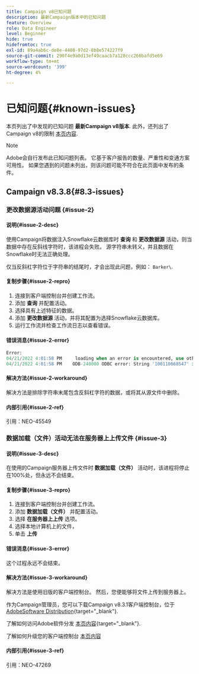 ```yaml
---
title: Campaign v8已知问题
description: 最新Campaign版本中的已知问题
feature: Overview
role: Data Engineer
level: Beginner
hide: true
hidefromtoc: true
exl-id: 89a4ab6c-de8e-4408-97d2-8b8e574227f9
source-git-commit: 290f4e9a0d13ef49caacb7a128ccc266bafd5e69
workflow-type: tm+mt
source-wordcount: '399'
ht-degree: 4%

---
```


# 已知问题{#known-issues}

本页列出了中发现的已知问题 **最新Campaign v8版本**. 此外，还列出了Campaign v8的限制 [本页内容](ac-guardrails.md).


>[!NOTE]
>
>Adobe会自行发布此已知问题列表。 它基于客户报告的数量、严重性和变通方案可用性。 如果您遇到的问题未列出，则该问题可能不符合在此页面中发布的条件。

## Campaign v8.3.8{#8.3-issues}

### 更改数据源活动问题 {#issue-2}

#### 说明{#issue-2-desc}

使用Campaign将数据注入Snowflake云数据库时 **查询** 和 **更改数据源** 活动，则当数据中存在反斜线字符时，该进程会失败。 源字符串未转义，并且数据在Snowflake时无法正确处理。

仅当反斜杠字符位于字符串的结尾时，才会出现此问题，例如： `Barker\`.


#### 复制步骤{#issue-2-repro}

1. 连接到客户端控制台并创建工作流。
1. 添加 **查询** 并配置活动。
1. 选择具有上述特征的数据。
1. 添加 **更改数据源** 活动，并将其配置为选择Snowflake云数据库。
1. 运行工作流并检查工作流日志以查看错误。


#### 错误消息{#issue-2-error}

```sql
Error:
04/21/2022 4:01:58 PM     loading when an error is encountered, use other values such as 'SKIP_FILE' or 'CONTINUE' for the ON_ERROR option. For more information on loading options, please run 'info loading_data' in a SQL client. SQLState: 22000
04/21/2022 4:01:58 PM    ODB-240000 ODBC error: String '100110668547' is too long and would be truncated   File 'wkf1656797_21_1_3057430574#458516uploadPart0.chunk.gz', line 1, character 0   Row 90058, column "WKF1656797_21_1"["SCARRIER_ROUTE":13]   If you would like to continue
```

#### 解决方法{#issue-2-workaround}

解决方法是排除字符串末尾包含反斜杠字符的数据，或将其从源文件中删除。


#### 内部引用{#issue-2-ref}

引用：NEO-45549


### 数据加载（文件）活动无法在服务器上上传文件 {#issue-3}

#### 说明{#issue-3-desc}

在使用的Campaign服务器上传文件时 **数据加载（文件）** 活动时，该进程将停止在100%处，但永远不会结束。

#### 复制步骤{#issue-3-repro}

1. 连接到客户端控制台并创建工作流。
1. 添加 **数据加载（文件）** 并配置活动。
1. 选择 **在服务器上上传** 选项。
1. 选择本地计算机上的文件，
1. 单击 **上传**


#### 错误消息{#issue-3-error}

这个过程永远不会结束。

#### 解决方法{#issue-3-workaround}

解决方法是使用旧版的客户端控制台。 然后，您便能够将文件上传到服务器上。

作为Campaign管理员，您可以下载Campaign v8.3.1客户端控制台，位于 [AdobeSoftware Distribution](https://experience.adobe.com/#/downloads/content/software-distribution/en/campaign.html?1_group.propertyvalues.property=.%2Fjcr%3Acontent%2Fmetadata%2Fdc%3Aversion&amp;1_group.propertyvalues.operation=equals&amp;1_group.propertyvalues.0_values=target-version%3Acampaign%2F8&amp;orderby=%40jcr%3Acontent%2Fjcr%3AlastModified&amp;orderby.sort=desc&amp;layout=list&amp;p.offset=0&amp;p.limit=4){target="_blank"}.

了解如何访问Adobe软件分发 [本页内容](https://experienceleague.adobe.com/docs/experience-cloud/software-distribution/home.html?lang=zh-Hans){target="_blank"}.

了解如何升级您的客户端控制台 [本页内容](connect.md)

#### 内部引用{#issue-3-ref}

引用：NEO-47269

